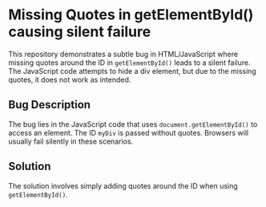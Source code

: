 # Missing Quotes in getElementById() causing silent failure
This repository demonstrates a subtle bug in HTML/JavaScript where missing quotes around the ID in `getElementById()` leads to a silent failure.  The JavaScript code attempts to hide a div element, but due to the missing quotes, it does not work as intended.

## Bug Description
The bug lies in the JavaScript code that uses `document.getElementById()` to access an element. The ID `myDiv` is passed without quotes.  Browsers will usually fail silently in these scenarios. 

## Solution
The solution involves simply adding quotes around the ID when using `getElementById()`.
